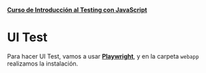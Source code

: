 **[Curso de Introducción al Testing con JavaScript](./../README.md)**

# UI Test

Para hacer UI Test, vamos a usar **[Playwright](https://playwright.dev/)**, y en la carpeta `webapp` realizamos la instalación.



